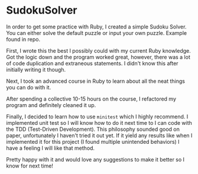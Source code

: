 # SudokuSolver
In order to get some practice with Ruby, I created a simple Sudoku Solver. You can either solve the default puzzle or input your own puzzle. Example found in repo.

First, I wrote this the best I possibly could with my current Ruby knowledge. Got the logic down and the program worked great, however, there was a lot of code duplication and extraneous statements. I didn't know this after initially writing it though. 

Next, I took an advanced course in Ruby to learn about all the neat things you can do with it.

After spending a collective 10-15 hours on the course, I refactored my program and definitely cleaned it up. 

Finally, I decided to learn how to use `minitest` which I highly recommend. I implemented unit test so I will know how to do it next time to I can code with the TDD (Test-Driven Development). This philosophy sounded good on paper, unfortunately I haven't tried it out yet. If it yield any results like when I implemented it for this project (I found multiple unintended behaviors) I have a feeling I will like that method.

Pretty happy with it and would love any suggestions to make it better so I know for next time!

